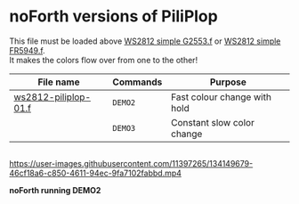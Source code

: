# noForth versions of PiliPlop

This file must be loaded above [WS2812 simple G2553.f](https://github.com/embeddingforth/Communication-protocols/blob/main/SPI/MSP430/noForth/WS2812%20simple%20G2553.f)
or [WS2812 simple FR5949.f](https://github.com/embeddingforth/Communication-protocols/blob/main/SPI/MSP430/noForth/WS2812%20simple%20FR5949.f).  
It makes the colors flow over from one to the other!

| File name | Commands | Purpose |  
| ------------------- | ------------------- | ---------------------- |
| [ws2812-piliplop-01.f](https://github.com/embeddingforth/Algorithms/blob/main/PiliPlop/noForth/ws2812-piliplop-01.f) | `DEMO2` | Fast colour change with hold |
|                      | `DEMO3` | Constant slow color change |
```
```
https://user-images.githubusercontent.com/11397265/134149679-46cf18a6-c850-4611-94ec-9fa7102fabbd.mp4

**noForth running DEMO2**
